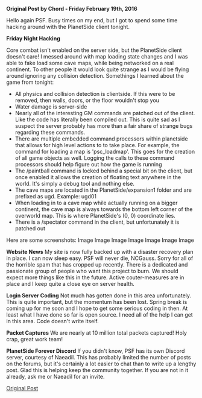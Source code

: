 **Original Post by Chord - Friday February 19th, 2016**

Hello again PSF. Busy times on my end, but I got to spend some time hacking
around with the PlanetSide client tonight.

**Friday Night Hacking**

Core combat isn't enabled on the server side, but the PlanetSide client doesn't
care! I messed around with map loading state changes and I was able to fake load
some cave maps, while being networked on a real continent. To other people it
would look quite strange as I would be flying around ignoring any collision
detection. Somethings I learned about the game from tonight:

- All physics and collision detection is clientside. If this were to be removed,
  then walls, doors, or the floor wouldn't stop you
- Water damage is server-side
- Nearly all of the interesting GM commands are patched out of the client. Like
  the code has literally been compiled out. This is quite sad as I suspect the
  server probably has more than a fair share of strange bugs regarding these
  commands.
- There are multiple embedded command processors within planetside that allows
  for high level actions to to take place. For example, the command for loading
  a map is 'psc_loadmap'. This goes for the creation of all game objects as
  well. Logging the calls to these command processors should help figure out how
  the game is running
- The /paintball command is locked behind a special bit on the client, but once
  enabled it allows the creation of floating text anywhere in the world. It's
  simply a debug tool and nothing else.
- The cave maps are located in the PlanetSide/expansion1 folder and are prefixed
  as ugd. Example: ugd01
- When loading in to a cave map while actually running on a bigger continent,
  the cave map is always towards the bottom left corner of the overworld map.
  This is where PlanetSide's (0, 0) coordinate lies.
- There is a /spectator command in the client, but unfortunately it is patched
  out

Here are some screenshots: Image Image Image Image Image Image Image

**Website News** My site is now fully backed up with a disaster recovery plan in
place. I can now sleep easy. PSF will never die, NCGauss. Sorry for all of the
horrible spam that has cropped up recently. There is a dedicated and passionate
group of people who want this project to burn. We should expect more things like
this in the future. Active couter-measures are in place and I keep quite a close
eye on server health.

**Login Server Coding** Not much has gotten done in this area unfortunately.
This is quite important, but the momentum has been lost. Spring break is coming
up for me soon and I hope to get some serious coding in then. At least what I
have done so far is open source. I need all of the help I can get in this area.
Code doesn't write itself.

**Packet Captures** We are nearly at 10 million total packets captured! Holy
crap, great work team!

**PlanetSide Forever Discord** If you didn't know, PSF has its own Discord
server, courtesy of Naeadil. This has probably limited the number of posts on
the forums, but it's certainly a lot easier to chat than to write up a lengthy
post. Glad this is helping keep the community together. If you are not in it
already, ask me or Naeadil for an invite.

[Original Post](http://psforever.net/forum/viewtopic.php?f=11&t=142)

<!--[Category:PSForever Updates](Category:PSForever_Updates.md)-->
